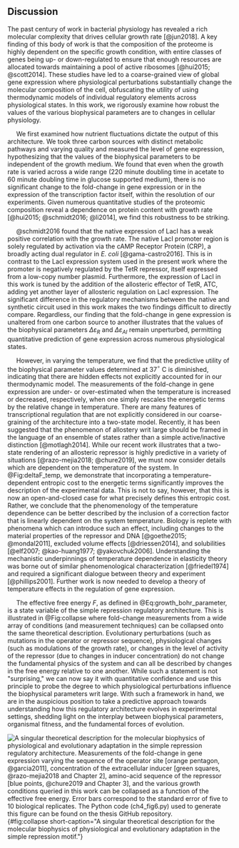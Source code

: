 ## Discussion


The past century of work in bacterial physiology has revealed a rich
molecular complexity that drives cellular growth rate [@jun2018]. A key
finding of this body of work is that the composition of the proteome is
highly dependent on the specific growth condition, with entire classes
of genes being up- or down-regulated to ensure that enough resources are
allocated towards maintaining a pool of active ribosomes
[@hui2015; @scott2014]. These studies have led to a coarse-grained view
of global gene expression where physiological perturbations
substantially change the molecular composition of the cell, obfuscating
the utility of using thermodynamic models of individual regulatory
elements across physiological states. In this work, we rigorously
examine how robust the values of the various biophysical parameters are
to changes in cellular physiology.

&nbsp;&nbsp;&nbsp;&nbsp;&nbsp;We first examined how nutrient fluctuations
dictate the output of this architecture. We took three carbon sources with
distinct metabolic pathways and varying quality and measured the level of
gene expression, hypothesizing that the values of the biophysical parameters
to be independent of the growth medium. We found that even when the growth
rate is varied across a wide range (220 minute doubling time in acetate to 60
minute doubling time in glucose supported medium), there is no significant
change to the fold-change in gene expression or in the expression of the
transcription factor itself, within the resolution of our experiments. Given
numerous quantitative studies of the proteomic composition reveal a
dependence on protein content with growth rate [@hui2015; @schmidt2016;
@li2014], we find this robustness to be striking.

&nbsp;&nbsp;&nbsp;&nbsp;&nbsp;@schmidt2016 found that the native expression of
LacI has a weak positive correlation with the growth rate. The native
LacI promoter region is solely regulated by activation via the cAMP
Receptor Protein (CRP), a broadly acting dual regulator in *E. coli*
[@gama-castro2016]. This is in contrast to the LacI expression system
used in the present work where the promoter is negatively regulated by
the TetR repressor, itself expressed from a low-copy number plasmid.
Furthermore, the expression of LacI in this work is tuned by the
addition of the allosteric effector of TetR, ATC, adding yet another
layer of allosteric regulation on LacI expression. The significant
difference in the regulatory mechanisms between the native and synthetic
circuit used in this work makes the two findings difficult to directly
compare. Regardless, our finding that the fold-change in gene expression
is unaltered from one carbon source to another illustrates that the
values of the biophysical parameters $\Delta\varepsilon_ {R}$ and
$\Delta\varepsilon_{AI}$ remain unperturbed, permitting quantitative
prediction of gene expression across numerous physiological states.

&nbsp;&nbsp;&nbsp;&nbsp;&nbsp;However, in varying the temperature, we find that the predictive utility
of the biophysical parameter values determined at 37$^\circ$ C is
diminished, indicating that there are hidden effects not explicitly
accounted for in our thermodynamic model. The measurements of the
fold-change in gene expression are under- or over-estimated when the
temperature is increased or decreased, respectively, when one simply
rescales the energetic terms by the relative change in temperature.
There are many features of transcriptional regulation that are not
explicitly considered in our coarse-graining of the architecture into a
two-state model. Recently, it has been suggested that the phenomenon of
allostery writ large should be framed in the language of an ensemble of
states rather than a simple active/inactive distinction [@motlagh2014].
While our recent work illustrates that a two-state rendering of an
allosteric repressor is highly predictive in a variety of situations
[@razo-mejia2018; @chure2019], we must now consider details which are
dependent on the temperature of the system. In @Fig:deltaF_temp, we demonstrate that incorporating a
temperature-dependent entropic cost to the energetic terms significantly
improves the description of the experimental data. This is not to say,
however, that this is now an open-and-closed case for what precisely
defines this entropic cost. Rather, we conclude that the phenomenology
of the temperature dependence can be better described by the inclusion
of a correction factor that is linearly dependent on the system
temperature. Biology is replete with phenomena which can introduce such
an effect, including changes to the material properties of the repressor
and DNA [@goethe2015; @mondal2011], excluded volume effects
[@driessen2014], and solubilities
[@elf2007; @kao-huang1977; @yakovchuk2006]. Understanding the
mechanistic underpinnings of temperature dependence in elasticity theory
was borne out of similar phenomenological characterization
[@friedel1974] and required a significant dialogue between theory and
experiment [@phillips2001]. Further work is now needed to develop a
theory of temperature effects in the regulation of gene expression.

&nbsp;&nbsp;&nbsp;&nbsp;&nbsp;The effective free energy $F$, as defined in @Eq:growth_bohr_parameter, is a state variable of the simple
repression regulatory architecture. This is illustrated in @Fig:collapse
 where fold-change measurements from a wide array of conditions (and measurement techniques) can be collapsed onto
the same theoretical description. Evolutionary perturbations (such as
mutations in the operator or repressor sequence), physiological changes
(such as modulations of the growth rate), or changes in the level of
activity of the repressor (due to changes in inducer concentration) do
not change the fundamental physics of the system and can all be
described by changes in the free energy relative to one another. While
such a statement is not "surprising," we can now say it with
quantitative confidence and use this principle to probe the degree to
which physiological perturbations influence the biophysical parameters
writ large. With such a framework in hand, we are in the auspicious
position to take a predictive approach towards understanding how this
regulatory architecture evolves in experimental settings, shedding light
on the interplay between biophysical parameters, organismal fitness, and
the fundamental forces of evolution.

![**A singular theoretical description for the molecular biophysics of
physiological and evolutionary adaptation in the simple repression regulatory
architecture.** Measurements of the fold-change in gene expression varying the
sequence of the operator site [orange pentagon, @garcia2011], concentration of
the extracellular inducer [green squares, @razo-mejia2018 and Chapter 2],
amino-acid sequence of the repressor [blue points, @chure2019 and Chapter 3],
and the various growth conditions queried in this work can be collapsed as a
function of the effective free energy. Error bars correspond to the standard
error of five to 10 biological replicates. The [Python code
(`ch4_fig6.py`)](https://github.com/gchure/phd/blob/master/src/chapter_04/code/ch4_fig6.py)
used to generate this figure can be found on the thesis [GitHub
repository](https://github.com/gchure/phd).](ch4_fig6){#fig:collapse
short-caption="A singular theoretical description for the molecular biophysics
of physiological and evolutionary adaptation in the simple repression motif."}
